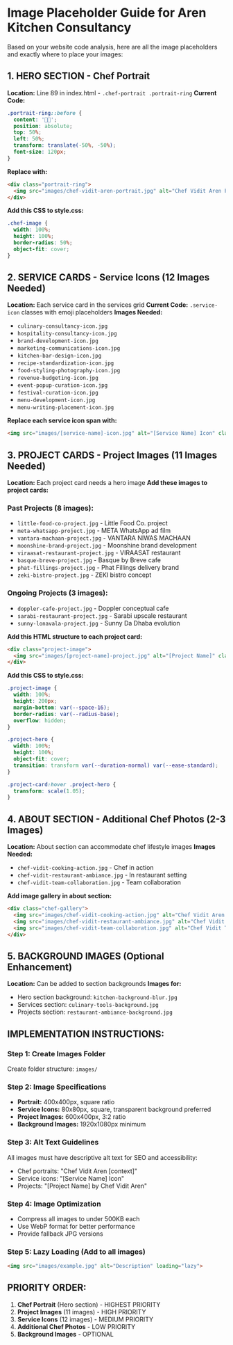 # Image Placeholder Guide for Aren Kitchen Consultancy

Based on your website code analysis, here are all the image placeholders and exactly where to place your images:

## 1. HERO SECTION - Chef Portrait
**Location:** Line 89 in index.html - `.chef-portrait .portrait-ring`
**Current Code:** 
```css
.portrait-ring::before {
  content: '👨🍳';
  position: absolute;
  top: 50%;
  left: 50%;
  transform: translate(-50%, -50%);
  font-size: 120px;
}
```
**Replace with:**
```html
<div class="portrait-ring">
  <img src="images/chef-vidit-aren-portrait.jpg" alt="Chef Vidit Aren Portrait" class="chef-image">
</div>
```
**Add this CSS to style.css:**
```css
.chef-image {
  width: 100%;
  height: 100%;
  border-radius: 50%;
  object-fit: cover;
}
```

## 2. SERVICE CARDS - Service Icons (12 Images Needed)
**Location:** Each service card in the services grid
**Current Code:** `.service-icon` classes with emoji placeholders
**Images Needed:**
- `culinary-consultancy-icon.jpg`
- `hospitality-consultancy-icon.jpg`
- `brand-development-icon.jpg`
- `marketing-communications-icon.jpg`
- `kitchen-bar-design-icon.jpg`
- `recipe-standardization-icon.jpg`
- `food-styling-photography-icon.jpg`
- `revenue-budgeting-icon.jpg`
- `event-popup-curation-icon.jpg`
- `festival-curation-icon.jpg`
- `menu-development-icon.jpg`
- `menu-writing-placement-icon.jpg`

**Replace each service icon span with:**
```html
<img src="images/[service-name]-icon.jpg" alt="[Service Name] Icon" class="service-icon">
```

## 3. PROJECT CARDS - Project Images (11 Images Needed)
**Location:** Each project card needs a hero image
**Add these images to project cards:**

### Past Projects (8 images):
- `little-food-co-project.jpg` - Little Food Co. project
- `meta-whatsapp-project.jpg` - META WhatsApp ad film
- `vantara-machaan-project.jpg` - VANTARA NIWAS MACHAAN
- `moonshine-brand-project.jpg` - Moonshine brand development
- `viraasat-restaurant-project.jpg` - VIRAASAT restaurant
- `basque-breve-project.jpg` - Basque by Breve cafe
- `phat-fillings-project.jpg` - Phat Fillings delivery brand
- `zeki-bistro-project.jpg` - ZEKI bistro concept

### Ongoing Projects (3 images):
- `doppler-cafe-project.jpg` - Doppler conceptual cafe
- `sarabi-restaurant-project.jpg` - Sarabi upscale restaurant
- `sunny-lonavala-project.jpg` - Sunny Da Dhaba evolution

**Add this HTML structure to each project card:**
```html
<div class="project-image">
  <img src="images/[project-name]-project.jpg" alt="[Project Name]" class="project-hero">
</div>
```

**Add this CSS to style.css:**
```css
.project-image {
  width: 100%;
  height: 200px;
  margin-bottom: var(--space-16);
  border-radius: var(--radius-base);
  overflow: hidden;
}

.project-hero {
  width: 100%;
  height: 100%;
  object-fit: cover;
  transition: transform var(--duration-normal) var(--ease-standard);
}

.project-card:hover .project-hero {
  transform: scale(1.05);
}
```

## 4. ABOUT SECTION - Additional Chef Photos (2-3 Images)
**Location:** About section can accommodate chef lifestyle images
**Images Needed:**
- `chef-vidit-cooking-action.jpg` - Chef in action
- `chef-vidit-restaurant-ambiance.jpg` - In restaurant setting
- `chef-vidit-team-collaboration.jpg` - Team collaboration

**Add image gallery in about section:**
```html
<div class="chef-gallery">
  <img src="images/chef-vidit-cooking-action.jpg" alt="Chef Vidit Aren Cooking">
  <img src="images/chef-vidit-restaurant-ambiance.jpg" alt="Chef Vidit in Restaurant">
  <img src="images/chef-vidit-team-collaboration.jpg" alt="Chef Vidit Team Work">
</div>
```

## 5. BACKGROUND IMAGES (Optional Enhancement)
**Location:** Can be added to section backgrounds
**Images for:**
- Hero section background: `kitchen-background-blur.jpg`
- Services section: `culinary-tools-background.jpg`
- Projects section: `restaurant-ambiance-background.jpg`

## IMPLEMENTATION INSTRUCTIONS:

### Step 1: Create Images Folder
Create folder structure: `images/`

### Step 2: Image Specifications
- **Portrait:** 400x400px, square ratio
- **Service Icons:** 80x80px, square, transparent background preferred
- **Project Images:** 600x400px, 3:2 ratio
- **Background Images:** 1920x1080px minimum

### Step 3: Alt Text Guidelines
All images must have descriptive alt text for SEO and accessibility:
- Chef portraits: "Chef Vidit Aren [context]"
- Service icons: "[Service Name] Icon"
- Projects: "[Project Name] by Chef Vidit Aren"

### Step 4: Image Optimization
- Compress all images to under 500KB each
- Use WebP format for better performance
- Provide fallback JPG versions

### Step 5: Lazy Loading (Add to all images)
```html
<img src="images/example.jpg" alt="Description" loading="lazy">
```

## PRIORITY ORDER:
1. **Chef Portrait** (Hero section) - HIGHEST PRIORITY
2. **Project Images** (11 images) - HIGH PRIORITY  
3. **Service Icons** (12 images) - MEDIUM PRIORITY
4. **Additional Chef Photos** - LOW PRIORITY
5. **Background Images** - OPTIONAL